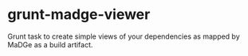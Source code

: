 grunt-madge-viewer
============

Grunt task to create simple views of your dependencies as mapped by MaDGe as a build artifact.